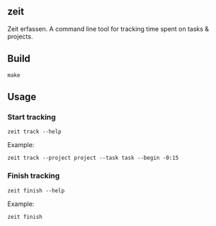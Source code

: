 zeit
----

Zeit erfassen. A command line tool for tracking time spent on tasks & projects.

## Build

```
make
```

## Usage

### Start tracking

```
zeit track --help
```

Example:

```
zeit track --project project --task task --begin -0:15
```

### Finish tracking

```
zeit finish --help
```

Example:

```
zeit finish
```

